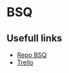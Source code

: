 # BSQ

## Usefull links

* [Repo BSQ](https://github.com/MR0kernel/bsq)
* [Trello](https://trello.com/b/LMSFsue9/bsq-killer)
